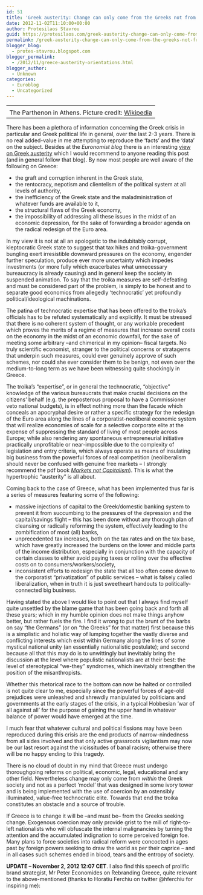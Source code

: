 ```yaml
---
id: 51
title: 'Greek austerity: Change can only come from the Greeks not from the troika'
date: 2012-11-02T11:10:00+00:00
author: Protesilaos Stavrou
guid: https://protesilaos.com/greek-austerity-change-can-only-come-from-the-greeks-not-from-the-troika/
permalink: /greek-austerity-change-can-only-come-from-the-greeks-not-from-the-troika/
blogger_blog:
  - protes-stavrou.blogspot.com
blogger_permalink:
  - /2012/11/greece-austerity-orientations.html
blogger_author:
  - Unknown
categories:
  - Euroblog
  - Uncategorized
---
```

<table align="center" cellpadding="0" cellspacing="0" class="tr-caption-container" style="margin-left: auto; margin-right: auto; text-align: center;">
  <tr>
    <td style="text-align: center;">
    </td>
  </tr>
  
  <tr>
    <td class="tr-caption" style="text-align: center;">
      The Parthenon in Athens. Picture credit: <a href="http://en.wikipedia.org/wiki/Greece" target="_blank">Wikipedia</a>
    </td>
  </tr>
</table>

There has been a plethora of information concerning the Greek crisis in particular and Greek political life in general, over the last 2-3 years. There is no real added-value in me attempting to reproduce the &#8216;facts&#8217; and the &#8216;data&#8217; on the subject. Besides at the _Euronomist blog_ there is an interesting <a href="http://euronomist.blogspot.be/2012/11/poor-greece-literally.html" target="_blank">view on Greek austerity</a> which I would recommend to anyone reading this post (and in general follow that blog). By now most people are well aware of the following on Greece:

  * the graft and corruption inherent in the Greek state,
  * the rentocracy, nepotism and clientelism of the political system at all levels of authority,
  * the inefficiency of the Greek state and the maladministration of whatever funds are available to it,
  * the structural flaws of the Greek economy,
  * the impossibility of addressing all these issues in the midst of an economic depression, for the sake of forwarding a broader agenda on the radical redesign of the Euro area.

In my view it is not at all an apologetic to the indubitably corrupt, kleptocratic Greek state to suggest that tax hikes and troika-government bungling exert irresistible downward pressures on the economy, engender further speculation, produce ever more uncertainty which impedes investments (or more fully which exacerbates what unnecessary bureaucracy is already causing) and in general keep the society in suspended animation. To say that the troika measures are self-defeating and must be considered part of the problem, is simply to be honest and to separate good economics from allegedly &#8216;technocratic&#8217; yet profoundly political/ideological machinations. <a name="more"></a> 

The patina of technocratic expertise that has been offered to the troika&#8217;s officials has to be refuted systematically and explicitly. It must be stressed that there is no coherent system of thought, or any workable precedent which proves the merits of a regime of measures that increase overall costs on the economy in the midst of an economic downfall, for the sake of meeting some arbitrary –and chimerical in my opinion– fiscal targets. No truly scientific economist, stranger to the political concerns or stratagems that underpin such measures, could ever genuinely approve of such schemes, nor could she ever consider them to be benign, not even over the medium-to-long term as we have been witnessing quite shockingly in Greece.

The troika&#8217;s &#8220;expertise&#8221;, or in general the technocratic, &#8220;objective&#8221; knowledge of the various bureaucrats that make crucial decisions on the citizens&#8217; behalf (e.g. the preposterous proposal to have a Commissioner veto national budgets), is in effect nothing more than the facade which conceals an apocryphal desire or rather a specific strategy for the redesign of the Euro area along the lines of a corporatist-neoliberal economic system that will realize economies of scale for a selective corporate elite at the expense of suppressing the standard of living of most people across Europe; while also rendering any spontaneous entrepreneurial initiative practically unprofitable or near-impossible due to the complexity of legislation and entry criteria, which always operate as means of insulating big business from the powerful forces of real competition (neoliberalism should never be confused with genuine free markets – I strongly recommend the pdf book _<a href="http://radgeek.com/gt/2011/10/Markets-Not-Capitalism-2011-Chartier-and-Johnson.pdf" target="_blank">Markets not Capitalism</a>_). This is what the hypertrophic &#8220;austerity&#8221; is all about.

Coming back to the case of Greece, what has been implemented thus far is a series of measures featuring some of the following:

  * massive injections of capital to the Greek/domestic banking system to prevent it from succumbing to the pressures of the depression and the capital/savings flight – this has been done without any thorough plan of cleansing or radically reforming the system, effectively leading to the zombification of most (all) banks,
  * unprecedented tax increases, both on the tax rates and on the tax base, which have greatly increased the burdens on the lower and middle parts of the income distribution, especially in conjunction with the capacity of certain classes to either avoid paying taxes or rolling over the effective costs on to consumers/workers/society,
  * inconsistent efforts to redesign the state that all too often come down to the corporatist &#8220;privatization&#8221; of public services – what is falsely called liberalization, when in truth it is just sweetheart handouts to politically-connected big business.

Having stated the above I would like to point out that I always find myself quite unsettled by the blame game that has been going back and forth all these years; which in my humble opinion does not make things anyhow better, but rather fuels the fire. I find it wrong to put the brunt of the barbs on say &#8220;the Germans&#8221; (or on &#8220;the Greeks&#8221; for that matter) first because this is a simplistic and holistic way of lumping together the vastly diverse and conflicting interests which exist within Germany along the lines of some mystical national unity (an essentially nationalistic postulate); and second because all that this may do is to unwittingly but inevitably bring the discussion at the level where populistic nationalists are at their best: the level of stereotypical &#8220;we-they&#8221; syndromes, which inevitably strengthen the position of the misanthropists. 

Whether this rhetorical race to the bottom can now be halted or controlled is not quite clear to me, especially since the powerful forces of age-old prejudices were unleashed and shrewdly manipulated by politicians and governments at the early stages of the crisis, in a typical Hobbesian &#8216;war of all against all&#8217; for the purpose of gaining the upper hand in whatever balance of power would have emerged at the time. 

I much fear that whatever cultural and political fissions may have been reproduced during this crisis are the end products of narrow-nindedness from all sides involved and that only active grassroots vigilantism may now be our last resort against the vicissitudes of banal racism; otherwise there will be no happy ending to this tragedy.

There is no cloud of doubt in my mind that Greece must undergo thoroughgoing reforms on political, economic, legal, educational and any other field. Nevertheless change may only come from _within_ the Greek society and not as a perfect &#8216;model&#8217; that was designed in some ivory tower and is being implemented with the use of coercion by an ostensibly illuminated, value-free technocratic elite. Towards that end the troika constitutes an obstacle and a source of trouble.

If Greece is to change it will be –and must be– from the Greeks seeking change. Exogenous coercion may only provide grist to the mill of right-to-left nationalists who will obfuscate the internal malignancies by turning the attention and the accumulated indignation to some perceived foreign foe. Many plans to force societies into radical reform were concocted in ages past by foreign powers seeking to draw the world as per their caprice – and in all cases such schemes ended in blood, tears and the entropy of society.

**UPDATE – November 2, 2012 12:07 CET**. I also find this speech of prolific brand strategist, Mr Peter Economides on Rebranding Greece, quite relevant to the above-mentioned (thanks to Horatiu Ferchiu on twitter @hferchiu for inspiring me):

<div id="video">
</div>